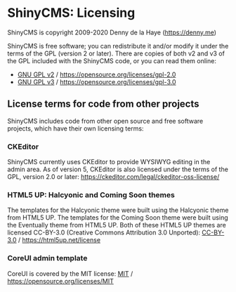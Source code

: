 # ShinyCMS: Licensing

ShinyCMS is copyright 2009-2020 Denny de la Haye (https://denny.me)

ShinyCMS is free software; you can redistribute it and/or modify it under the terms of the GPL (version 2 or later). There are copies of both v2 and v3 of the GPL included with the ShinyCMS code, or you can read them online:
* [GNU GPL v2](gnu-gpl-2.0.md) / https://opensource.org/licenses/gpl-2.0
* [GNU GPL v3](gnu-gpl-3.0.md) / https://opensource.org/licenses/gpl-3.0


## License terms for code from other projects

ShinyCMS includes code from other open source and free software projects, which have their own licensing terms:

### CKEditor

ShinyCMS currently uses CKEditor to provide WYSIWYG editing in the admin area. As of version 5, CKEditor is also licensed under the terms of the GPL, version 2.0 or later: https://ckeditor.com/legal/ckeditor-oss-license/

### HTML5 UP: Halcyonic and Coming Soon themes

The templates for the Halcyonic theme were built using the Halcyonic theme from HTML5 UP. The templates for the Coming Soon theme were built using the Eventually theme from HTML5 UP. Both of these HTML5 UP themes are licensed CC-BY-3.0 (Creative Commons Attribution 3.0 Unported): [CC-BY-3.0](cc-by-3.0.md) / https://html5up.net/license

### CoreUI admin template

CoreUI is covered by the MIT license: [MIT](mit.md) / https://opensource.org/licenses/MIT
